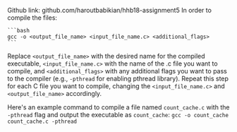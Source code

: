 Github link: github.com/haroutbabikian/hhb18-assignment5 
In order to compile the files:

    ```bash
    gcc -o <output_file_name> <input_file_name.c> <additional_flags>
    ```
Replace `<output_file_name>` with the desired name for the compiled executable, `<input_file_name.c>` with the name of the .c file you want to compile, and `<additional_flags>` with any additional flags you want to pass to the compiler (e.g., `-pthread` for enabling pthread library).
Repeat this step for each C file you want to compile, changing the `<input_file_name.c>` and `<output_file_name>` accordingly.

Here's an example command to compile a file named `count_cache.c` with the `-pthread` flag and output the executable as `count_cache`:
`gcc -o count_cache count_cache.c -pthread`
